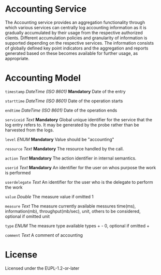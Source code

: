 # Accounting Service

The Accounting service provides an aggregation functionality through which various services can centrally log accounting information as it is gradually accumulated by their usage from the respective authorized clients. Different accumulation policies and granularity of information is supported depending on the respective services. The information consists of globally defined key point indicators and the aggregation and reports generated based on these becomes available for further usage, as appropriate.

# Accounting Model

`timestamp` *DateTime (ISO 8601)* **Mandatory** Date of the entry

`starttime` *DateTime (ISO 8601)* Date of the operation starts

`endtime` *DateTime (ISO 8601)* Date of the operation ends

`serviceid` *Text* **Mandatory** Global unique identifier for the service that the log entry refers to. It may be generated by the probe rather than be harvested from the logs.

`level` *ENUM* **Mandatory** Value should be "accounting"

`resource` *Text* **Mandatory** The resource handled by the call.

`action` *Text* **Mandatory** The action identifier in internal semantics.

`userid` *Text* **Mandatory** An identifier for the user on whos purpose the work is performed

`userdelegate` *Text* An identifier for the user who is the delegate to perform the work

`value` *Double* The measure  value if omitted 1

`measure` *Text* The measure  currently available   messures time(ms), information(mb), throughput(mb/sec), unit, others to be considered, optional if omitted unit

`type` *ENUM* The measure  type available   types  + - 0, optional if omitted  +

`comment` *Text* A comment of accounting 


# License

Licensed under the EUPL-1.2-or-later
